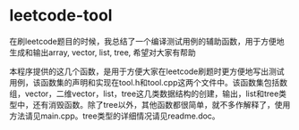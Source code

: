 # leetcode-tool
在刷leetcode题目的时候，我总结了一个编译测试用例的辅助函数，用于方便地生成和输出array, vector, list, tree, 希望对大家有帮助

本程序提供的这几个函数，是用于方便大家在leetcode刷题时更方便地写出测试用例，该函数集的声明和实现在tool.h和tool.cpp这两个文件中。该函数集包括数组，vector，二维vector，list，tree这几类数据结构的创建，输出，list和tree类型中，还有消毁函数。除了tree以外，其他函数都很简单，就不多作解释了，使用方法请见main.cpp。tree类型的详细情况请见readme.doc。
